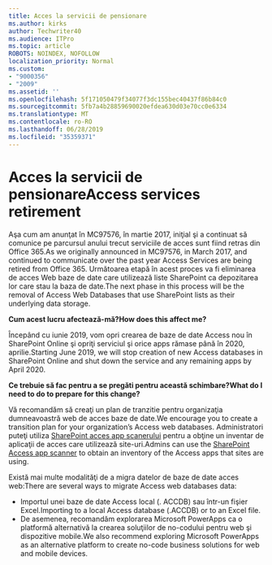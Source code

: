 ```yaml
---
title: Acces la servicii de pensionare
ms.author: kirks
author: Techwriter40
ms.audience: ITPro
ms.topic: article
ROBOTS: NOINDEX, NOFOLLOW
localization_priority: Normal
ms.custom:
- "9000356"
- "2009"
ms.assetid: ''
ms.openlocfilehash: 5f171050479f34077f3dc155bec40437f86b84c0
ms.sourcegitcommit: 5fb7a4b28859690020efdea630d03e70cc0e6334
ms.translationtype: MT
ms.contentlocale: ro-RO
ms.lasthandoff: 06/28/2019
ms.locfileid: "35359371"
---
```

# <a name="access-services-retirement"></a><span data-ttu-id="b41ef-102">Acces la servicii de pensionare</span><span class="sxs-lookup"><span data-stu-id="b41ef-102">Access services retirement</span></span>

<span data-ttu-id="b41ef-103">Aşa cum am anunţat în MC97576, în martie 2017, iniţial şi a continuat să comunice pe parcursul anului trecut serviciile de acces sunt fiind retras din Office 365.</span><span class="sxs-lookup"><span data-stu-id="b41ef-103">As we originally announced in MC97576, in March 2017, and continued to communicate over the past year Access Services are being retired from Office 365.</span></span> <span data-ttu-id="b41ef-104">Următoarea etapă în acest proces va fi eliminarea de acces Web baze de date care utilizează liste SharePoint ca depozitarea lor care stau la baza de date.</span><span class="sxs-lookup"><span data-stu-id="b41ef-104">The next phase in this process will be the removal of Access Web Databases that use SharePoint lists as their underlying data storage.</span></span>

<span data-ttu-id="b41ef-105">**Cum acest lucru afectează-mă?**</span><span class="sxs-lookup"><span data-stu-id="b41ef-105">**How does this affect me?**</span></span>

<span data-ttu-id="b41ef-106">Începând cu iunie 2019, vom opri crearea de baze de date Access nou în SharePoint Online şi opriţi serviciul şi orice apps rămase până în 2020, aprilie.</span><span class="sxs-lookup"><span data-stu-id="b41ef-106">Starting June 2019, we will stop creation of new Access databases in SharePoint Online and shut down the service and any remaining apps by April 2020.</span></span>

<span data-ttu-id="b41ef-107">**Ce trebuie să fac pentru a se pregăti pentru această schimbare?**</span><span class="sxs-lookup"><span data-stu-id="b41ef-107">**What do I need to do to prepare for this change?**</span></span>

<span data-ttu-id="b41ef-108">Vă recomandăm să creaţi un plan de tranzitie pentru organizaţia dumneavoastră web de acces baze de date.</span><span class="sxs-lookup"><span data-stu-id="b41ef-108">We encourage you to create a transition plan for your organization’s Access web databases.</span></span> <span data-ttu-id="b41ef-109">Administratori puteţi utiliza [SharePoint acces app scanerului](https://github.com/SharePoint/PnP-Tools/tree/master/Solutions/SharePoint.AccessApp.Scanner) pentru a obţine un inventar de aplicaţii de acces care utilizează site-uri.</span><span class="sxs-lookup"><span data-stu-id="b41ef-109">Admins can use the [SharePoint Access app scanner](https://github.com/SharePoint/PnP-Tools/tree/master/Solutions/SharePoint.AccessApp.Scanner) to obtain an inventory of the Access apps that sites are using.</span></span>

<span data-ttu-id="b41ef-110">Există mai multe modalităţi de a migra datelor de baze de date acces web:</span><span class="sxs-lookup"><span data-stu-id="b41ef-110">There are several ways to migrate Access web databases data:</span></span>

- <span data-ttu-id="b41ef-111">Importul unei baze de date Access local (. ACCDB) sau într-un fişier Excel.</span><span class="sxs-lookup"><span data-stu-id="b41ef-111">Importing to a local Access database (.ACCDB) or to an Excel file.</span></span>
- <span data-ttu-id="b41ef-112">De asemenea, recomandăm explorarea Microsoft PowerApps ca o platformă alternativă la crearea soluţiilor de no-codului pentru web şi dispozitive mobile.</span><span class="sxs-lookup"><span data-stu-id="b41ef-112">We also recommend exploring Microsoft PowerApps as an alternative platform to create no-code business solutions for web and mobile devices.</span></span>